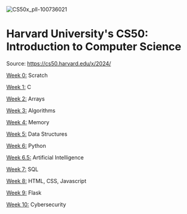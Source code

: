 ![CS50x_pll-100736021](https://github.com/Snoower/cs50-introduction-to-computer-science/assets/56703794/80a6f1ca-fa51-49d7-81d4-39d977e28ec7)

# Harvard University's CS50: Introduction to Computer Science

Source: https://cs50.harvard.edu/x/2024/

[Week 0:](https://github.com/Snoower/cs50-introduction-to-computer-science/tree/main/week-0) Scratch

[Week 1:](https://github.com/Snoower/cs50-introduction-to-computer-science/tree/main/week-1) C

[Week 2:](https://github.com/Snoower/cs50-introduction-to-computer-science/tree/main/week-2) Arrays

[Week 3:](https://github.com/Snoower/cs50-introduction-to-computer-science/tree/main/week-3) Algorithms

[Week 4:]() Memory

[Week 5:]() Data Structures

[Week 6:]() Python

[Week 6.5:]() Artificial Intelligence

[Week 7:]() SQL

[Week 8:]() HTML, CSS, Javascript

[Week 9:]() Flask

[Week 10:]() Cybersecurity
